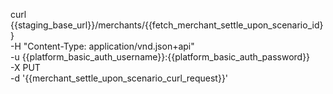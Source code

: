 curl {{staging_base_url}}/merchants/{{fetch_merchant_settle_upon_scenario_id}} \
    -H "Content-Type: application/vnd.json+api" \
    -u  {{platform_basic_auth_username}}:{{platform_basic_auth_password}} \
    -X PUT \
    -d '{{merchant_settle_upon_scenario_curl_request}}'
